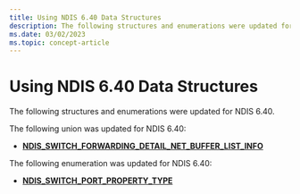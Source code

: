 ```yaml
---
title: Using NDIS 6.40 Data Structures
description: The following structures and enumerations were updated for NDIS 6.40.
ms.date: 03/02/2023
ms.topic: concept-article
---
```


# Using NDIS 6.40 Data Structures


The following structures and enumerations were updated for NDIS 6.40.

The following union was updated for NDIS 6.40:

-   [**NDIS\_SWITCH\_FORWARDING\_DETAIL\_NET\_BUFFER\_LIST\_INFO**](/windows-hardware/drivers/ddi/ndis/ns-ndis-_ndis_switch_forwarding_detail_net_buffer_list_info)

The following enumeration was updated for NDIS 6.40:

-   [**NDIS\_SWITCH\_PORT\_PROPERTY\_TYPE**](/windows-hardware/drivers/ddi/ntddndis/ne-ntddndis-_ndis_switch_port_property_type)

 

